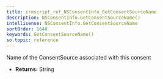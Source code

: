 ```yaml
---
title: crmscript_ref_NSConsentInfo_GetConsentSourceName
description: NSConsentInfo.GetConsentSourceName()
intellisense: NSConsentInfo.GetConsentSourceName
sortOrder: 1640
keywords: GetConsentSourceName()
so.topic: reference
---
```



Name of the ConsentSource associated with this consent



* **Returns:** String


